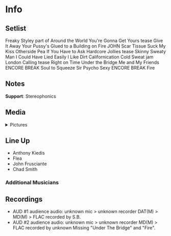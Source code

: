 # Info

## Setlist

Freaky Styley part of
Around the World
You're Gonna Get Yours tease
Give It Away
Your Pussy's Glued to a Building on Fire JOHN
Scar Tissue
Suck My Kiss
Otherside
Pea
If You Have to Ask
Hardcore Jollies tease
Skinny Sweaty Man
I Could Have Lied
Easily
I Like Dirt
Californication
Cold Sweat jam
London Calling tease
Right on Time
Under the Bridge
Me and My Friends
ENCORE BREAK
Soul to Squeeze
Sir Psycho Sexy
ENCORE BREAK
Fire

## Notes

**Support**: Stereophonics

## Media 

<details>
  <summary>Pictures</summary>
  <!--<img alt="Setlist" title="Setlist" src="_.jpg" height="200" />
  <img alt="Clipping" title="Clipping" src="_.jpg" height="200" />
  <img alt="Flyer" title="Flyer" src="_.jpg" height="200" />-->
</details>

## Line Up

* Anthony Kiedis
* Flea
* John Frusciante
* Chad Smith

### Additional Musicians

## Recordings

* AUD #1 audience audio: unknown mic > unknown recorder DAT(M) > MD(M) > FLAC recorded by S.B.  
* AUD #2 audience audio: unknown mic > unknown recorder MD(M) > FLAC recorded by unknown Missing "Under The Bridge" and "Fire".

